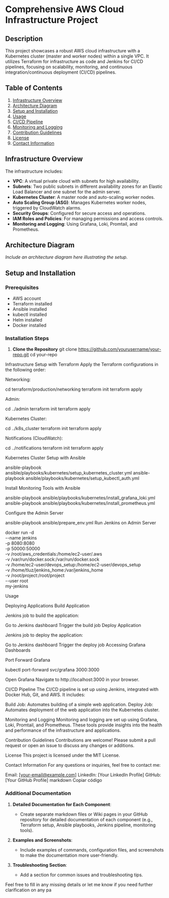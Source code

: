 # Comprehensive AWS Cloud Infrastructure Project

## Description

This project showcases a robust AWS cloud infrastructure with a Kubernetes cluster (master and worker nodes) within a single VPC. It utilizes Terraform for infrastructure as code and Jenkins for CI/CD pipelines, focusing on scalability, monitoring, and continuous integration/continuous deployment (CI/CD) pipelines.

## Table of Contents

1. [Infrastructure Overview](#infrastructure-overview)
2. [Architecture Diagram](#architecture-diagram)
3. [Setup and Installation](#setup-and-installation)
4. [Usage](#usage)
5. [CI/CD Pipeline](#cicd-pipeline)
6. [Monitoring and Logging](#monitoring-and-logging)
7. [Contribution Guidelines](#contribution-guidelines)
8. [License](#license)
9. [Contact Information](#contact-information)

## Infrastructure Overview

The infrastructure includes:
- **VPC**: A virtual private cloud with subnets for high availability.
- **Subnets**: Two public subnets in different availability zones for an Elastic Load Balancer and one subnet for the admin server.
- **Kubernetes Cluster**: A master node and auto-scaling worker nodes.
- **Auto Scaling Group (ASG)**: Manages Kubernetes worker nodes, triggered by CloudWatch alarms.
- **Security Groups**: Configured for secure access and operations.
- **IAM Roles and Policies**: For managing permissions and access controls.
- **Monitoring and Logging**: Using Grafana, Loki, Promtail, and Prometheus.

## Architecture Diagram

*Include an architecture diagram here illustrating the setup.*

## Setup and Installation

### Prerequisites

- AWS account
- Terraform installed
- Ansible installed
- kubectl installed
- Helm installed
- Docker installed

### Installation Steps

1. **Clone the Repository**
   git clone https://github.com/yourusername/your-repo.git
   cd your-repo

Infrastructure Setup with Terraform
Apply the Terraform configurations in the following order:

Networking:

cd terraform/production/networking
terraform init
terraform apply

Admin:

cd ../admin
terraform init
terraform apply

Kubernetes Cluster:

cd ../k8s_cluster
terraform init
terraform apply

Notifications (CloudWatch):

cd ../notifications
terraform init
terraform apply

Kubernetes Cluster Setup with Ansible

ansible-playbook ansible/playbooks/kubernetes/setup_kubernetes_cluster.yml
ansible-playbook ansible/playbooks/kubernetes/setup_kubectl_auth.yml

Install Monitoring Tools with Ansible


ansible-playbook ansible/playbooks/kubernetes/install_grafana_loki.yml
ansible-playbook ansible/playbooks/kubernetes/install_prometheus.yml


Configure the Admin Server

ansible-playbook ansible/prepare_env.yml
Run Jenkins on Admin Server

docker run -d \
  --name jenkins \
  -p 8080:8080 \
  -p 50000:50000 \
  -v /root/aws_credentials:/home/ec2-user/.aws \
  -v /var/run/docker.sock:/var/run/docker.sock \
  -v /home/ec2-user/devops_setup:/home/ec2-user/devops_setup \
  -v /home/tluz/jenkins_home:/var/jenkins_home \
  -v /root/project:/root/project \
  --user root \
  my-jenkins


Usage

Deploying Applications
Build Application

Jenkins job to build the application:

Go to Jenkins dashboard
Trigger the build job
Deploy Application

Jenkins job to deploy the application:

Go to Jenkins dashboard
Trigger the deploy job
Accessing Grafana Dashboards

Port Forward Grafana

kubectl port-forward svc/grafana 3000:3000

Open Grafana
Navigate to http://localhost:3000 in your browser.

CI/CD Pipeline
The CI/CD pipeline is set up using Jenkins, integrated with Docker Hub, Git, and AWS. It includes:

Build Job: Automates building of a simple web application.
Deploy Job: Automates deployment of the web application into the Kubernetes cluster.

Monitoring and Logging
Monitoring and logging are set up using Grafana, Loki, Promtail, and Prometheus. These tools provide insights into the health and performance of the infrastructure and applications.

Contribution Guidelines
Contributions are welcome! Please submit a pull request or open an issue to discuss any changes or additions.

License
This project is licensed under the MIT License.

Contact Information
For any questions or inquiries, feel free to contact me:

Email: [your-email@example.com]
LinkedIn: [Your LinkedIn Profile]
GitHub: [Your GitHub Profile]
markdown
Copiar código

### Additional Documentation

1. **Detailed Documentation for Each Component**:
   - Create separate markdown files or Wiki pages in your GitHub repository for detailed documentation of each component (e.g., Terraform setup, Ansible playbooks, Jenkins pipeline, monitoring tools).

2. **Examples and Screenshots**:
   - Include examples of commands, configuration files, and screenshots to make the documentation more user-friendly.

3. **Troubleshooting Section**:
   - Add a section for common issues and troubleshooting tips.

Feel free to fill in any missing details or let me know if you need further clarification on any pa